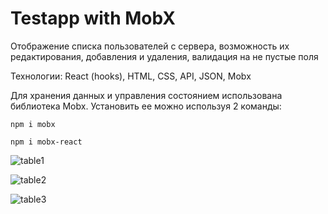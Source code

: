 # Testapp with MobX

Отображение списка пользователей с сервера, возможность их редактирования, добавления и удаления, валидация на не пустые поля

Технологии: React (hooks), HTML, CSS, API, JSON, Mobx 

Для хранения данных и управления состоянием использована библиотека Mobx. Установить ее можно используя 2 команды:

 `npm i mobx`
 
 `npm i mobx-react`


![table1](https://user-images.githubusercontent.com/77633382/145541038-234e544c-1a18-4b3d-a74d-2447a3413822.png)

![table2](https://user-images.githubusercontent.com/77633382/145541043-5e324841-e61c-4b35-b8a9-0d19ed62cf8b.png)

![table3](https://user-images.githubusercontent.com/77633382/145541048-099c023e-d563-4bbd-9032-ff76eaa8254a.png)

